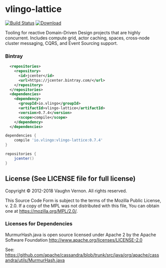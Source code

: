 # vlingo-lattice

[![Build Status](https://travis-ci.org/vlingo/vlingo-lattice.svg?branch=master)](https://travis-ci.org/vlingo/vlingo-lattice) [ ![Download](https://api.bintray.com/packages/vlingo/vlingo-platform-java/vlingo-lattice/images/download.svg) ](https://bintray.com/vlingo/vlingo-platform-java/vlingo-lattice/_latestVersion)

Tooling for reactive Domain-Driven Design projects that are highly concurrent. Includes compute grid, actor caching, spaces, cross-node cluster messaging, CQRS, and Event Sourcing support.


### Bintray

```xml
  <repositories>
    <repository>
      <id>jcenter</id>
      <url>https://jcenter.bintray.com/</url>
    </repository>
  </repositories>
  <dependencies>
    <dependency>
      <groupId>io.vlingo</groupId>
      <artifactId>vlingo-lattice</artifactId>
      <version>0.7.4</version>
      <scope>compile</scope>
    </dependency>
  </dependencies>
```

```gradle
dependencies {
    compile 'io.vlingo:vlingo-lattice:0.7.4'
}

repositories {
    jcenter()
}
```

License (See LICENSE file for full license)
-------------------------------------------
Copyright © 2012-2018 Vaughn Vernon. All rights reserved.

This Source Code Form is subject to the terms of the
Mozilla Public License, v. 2.0. If a copy of the MPL
was not distributed with this file, You can obtain
one at https://mozilla.org/MPL/2.0/.


### Licenses for Dependencies

MurmurHash.java is open source licensed under Apache 2 by the Apache Software Foundation
http://www.apache.org/licenses/LICENSE-2.0

See: https://github.com/apache/cassandra/blob/trunk/src/java/org/apache/cassandra/utils/MurmurHash.java
